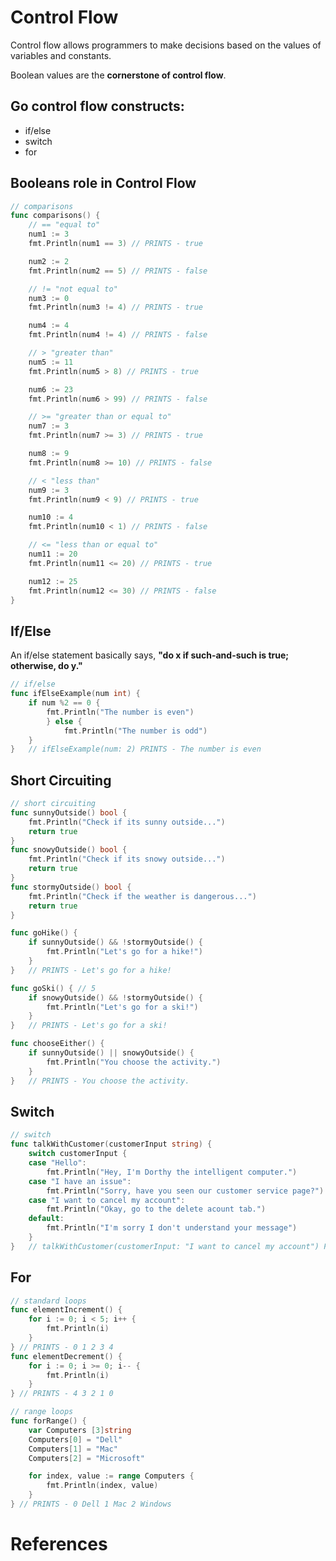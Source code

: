 # Control Flow 

Control flow allows programmers to make decisions based on the values of variables and constants.

Boolean values are the **cornerstone of control flow**.  

## Go control flow constructs: 
- if/else  
- switch 
- for 

## Booleans role in Control Flow
 
``` go 
// comparisons 
func comparisons() {
	// == "equal to"
	num1 := 3
	fmt.Println(num1 == 3) // PRINTS - true

	num2 := 2
	fmt.Println(num2 == 5) // PRINTS - false

	// != "not equal to"
	num3 := 0
	fmt.Println(num3 != 4) // PRINTS - true

	num4 := 4
	fmt.Println(num4 != 4) // PRINTS - false

	// > "greater than"
	num5 := 11
	fmt.Println(num5 > 8) // PRINTS - true

	num6 := 23
	fmt.Println(num6 > 99) // PRINTS - false

	// >= "greater than or equal to"
	num7 := 3
	fmt.Println(num7 >= 3) // PRINTS - true

	num8 := 9
	fmt.Println(num8 >= 10) // PRINTS - false

	// < "less than"
	num9 := 3
	fmt.Println(num9 < 9) // PRINTS - true

	num10 := 4
	fmt.Println(num10 < 1) // PRINTS - false

	// <= "less than or equal to"
	num11 := 20
	fmt.Println(num11 <= 20) // PRINTS - true

	num12 := 25
	fmt.Println(num12 <= 30) // PRINTS - false
}
```  

## If/Else 
An if/else statement basically says, **"do x if such-and-such is true; otherwise, do y."** 
 
``` go 
// if/else 
func ifElseExample(num int) {
	if num %2 == 0 {
		fmt.Println("The number is even")
		} else {
			fmt.Println("The number is odd")
	}	
}	// ifElseExample(num: 2) PRINTS - The number is even 
``` 

## Short Circuiting
 
``` go 
// short circuiting 
func sunnyOutside() bool { 
	fmt.Println("Check if its sunny outside...")
	return true
}
func snowyOutside() bool {
	fmt.Println("Check if its snowy outside...")
	return true
}
func stormyOutside() bool { 
	fmt.Println("Check if the weather is dangerous...")
	return true
}

func goHike() { 
	if sunnyOutside() && !stormyOutside() {
		fmt.Println("Let's go for a hike!")
	}				
}	// PRINTS - Let's go for a hike!

func goSki() { // 5
	if snowyOutside() && !stormyOutside() {
		fmt.Println("Let's go for a ski!")
	}				
}	// PRINTS - Let's go for a ski!

func chooseEither() {
	if sunnyOutside() || snowyOutside() { 
		fmt.Println("You choose the activity.")
	}
}	// PRINTS - You choose the activity.
``` 

## Switch  
``` go 
// switch
func talkWithCustomer(customerInput string) {
	switch customerInput {
	case "Hello":
		fmt.Println("Hey, I'm Dorthy the intelligent computer.")
	case "I have an issue":
		fmt.Println("Sorry, have you seen our customer service page?")
	case "I want to cancel my account":
		fmt.Println("Okay, go to the delete acount tab.")
	default:
		fmt.Println("I'm sorry I don't understand your message")
	}
}	// talkWithCustomer(customerInput: "I want to cancel my account") PRINTS - Okay, go to the delete tab
``` 

## For 
``` go 
// standard loops
func elementIncrement() {
	for i := 0; i < 5; i++ {
		fmt.Println(i)
	}
} // PRINTS - 0 1 2 3 4
func elementDecrement() {
	for i := 0; i >= 0; i-- {
		fmt.Println(i)
	}
} // PRINTS - 4 3 2 1 0
``` 


``` go 
// range loops
func forRange() {
	var Computers [3]string
	Computers[0] = "Dell"
	Computers[1] = "Mac"
	Computers[2] = "Microsoft"

	for index, value := range Computers {
		fmt.Println(index, value)
	}
} // PRINTS - 0 Dell 1 Mac 2 Windows
``` 
# References 


